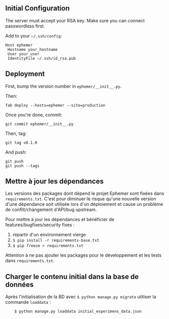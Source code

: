 ## Initial Configuration

The server must accept your RSA key. Make sure you can connect passwordless first.

Add to your `~/.ssh/config`:

    Host ephemer
     Hostname your_hostname
     User your_user
     IdentityFile ~/.ssh/id_rsa.pub


## Deployment

First, bump the version number in `ephemer/__init__.py`.

Then:

    fab deploy --hosts=ephemer --site=production
 
Once you're done, commit:

    git commit ephemer/__init__.py
 
Then, tag:

    git tag v0.1.0
 
And push:

    git push
    git push --tags


## Mettre à jour les dépendances

Les versions des packages dont dépend le projet Ephemer sont fixées dans `requirements.txt`. C'est pour diminuer le risque
qu'une nouvelle version d'une dépendance soit utilisée lors d'un déploiement et cause un problème de conflit/changement d'API/bug upstream.

Pour mettre à jour les dépendances et bénéficier de features/bugfixes/security fixes :

1. repartir d'un environnement vierge
2. `$ pip install -r requirements-base.txt`
3. `$ pip freeze > requirements.txt`

Attention à ne pas ajouter les packages pour le développement et les tests dans `requirements.txt`.


## Charger le contenu initial dans la base de données

Après l'initialisation de la BD avec `$ python manage.py migrate` utiliser la commande `loaddata` :

```
    $ python manage.py loaddata initial_experimens_data.json
```
